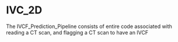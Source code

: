 # IVC_2D

The IVCF_Prediction_Pipeline consists of entire code associated with reading a CT scan, and flagging a CT scan to have an IVCF 
